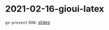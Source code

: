 # 2021-02-16-gioui-latex

`go-present` link: [slides](https://talks.godoc.org/github.com/sbinet/talks/2021/2021-02-16-gioui-latex/talk.slide)
